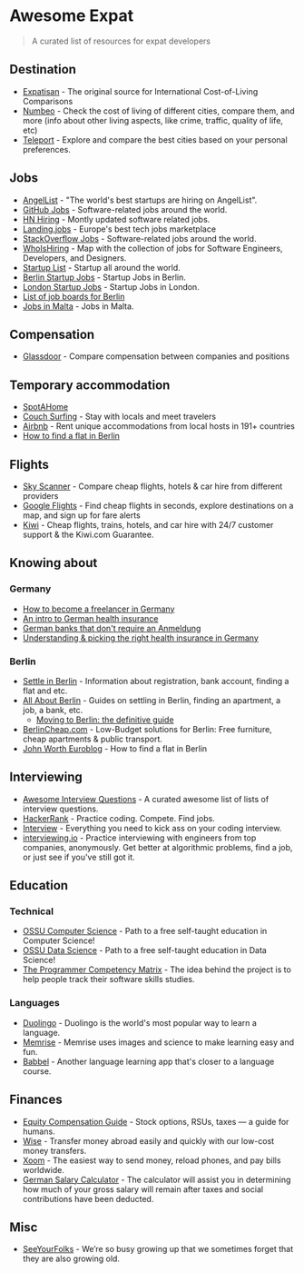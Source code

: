 # Awesome Expat
> A curated list of resources for expat developers

## Destination

* [Expatisan](https://www.expatistan.com/cost-of-living) - The original source for International Cost-of-Living Comparisons
* [Numbeo](http://www.numbeo.com) - Check the cost of living of different cities, compare them, and more (info about other living aspects, like crime, traffic, quality of life, etc)
* [Teleport](https://teleport.org) - Explore and compare the best cities based on your personal preferences.

## Jobs

* [AngelList](https://angel.co/jobs) - "The world's best startups are hiring on AngelList".
* [GitHub Jobs](https://jobs.github.com/) - Software-related jobs around the world.
* [HN Hiring](http://hnhiring.me) - Montly updated software related jobs.
* [Landing.jobs](https://landing.jobs) - Europe&#39;s best tech jobs marketplace
* [StackOverflow Jobs](http://stackoverflow.com/jobs) - Software-related jobs around the world.
* [WhoIsHiring](https://whoishiring.io) - Map with the collection of jobs for Software Engineers, Developers, and Designers.
* [Startup List](http://startups-list.com) - Startup all around the world.
* [Berlin Startup Jobs](http://berlinstartupjobs.com/) - Startup Jobs in Berlin.
* [London Startup Jobs](http://londonstartupjobs.co.uk/) - Startup Jobs in London.
* [List of job boards for Berlin](http://allaboutberlin.com/guides/find-a-job-in-berlin)
* [Jobs in Malta](https://jobsinmalta.com) - Jobs in Malta.

## Compensation

* [Glassdoor](https://www.glassdoor.com/index.htm) - Compare compensation between companies and positions

## Temporary accommodation

* [SpotAHome](https://www.spotahome.com/)
* [Couch Surfing](https://www.couchsurfing.com/) - Stay with locals and meet travelers
* [Airbnb](https://www.airbnb.com/) - Rent unique accommodations from local hosts in 191+ countries
* [How to find a flat in Berlin](https://allaboutberlin.com/guides/find-a-flat-in-berlin)

## Flights

* [Sky Scanner](https://www.skyscanner.net/) - Compare cheap flights, hotels & car hire from different providers
* [Google Flights](https://www.google.com/flights/) - Find cheap flights in seconds, explore destinations on a map, and sign up for fare alerts
* [Kiwi](https://kiwi.com) - Cheap flights, trains, hotels, and car hire with 24/7 customer support & the Kiwi.com Guarantee.

## Knowing about

### Germany

* [How to become a freelancer in Germany](https://allaboutberlin.com/guides/become-a-freelancer-in-germany)
* [An intro to German health insurance](https://allaboutberlin.com/guides/german-health-insurance)
* [German banks that don't require an Anmeldung](https://allaboutberlin.com/guides/german-banks-no-address)
* [Understanding & picking the right health insurance in Germany](https://www.settle-in-berlin.com/health-insurance-germany/)

### Berlin
  * [Settle in Berlin](https://www.settle-in-berlin.com) - Information about registration, bank account, finding a flat and etc.
  * [All About Berlin](http://allaboutberlin.com/) - Guides on settling in Berlin, finding an apartment, a job, a bank, etc.
      * [Moving to Berlin: the definitive guide](https://allaboutberlin.com/guides/moving-to-berlin)
  * [BerlinCheap.com](https://berlincheap.com/guide/) - Low-Budget solutions for Berlin: Free furniture, cheap apartments & public transport.
  * [John Worth Euroblog](https://jonworth.eu/how-to-find-a-flat-in-berlin/) - How to find a flat in Berlin

## Interviewing

* [Awesome Interview Questions](https://github.com/MaximAbramchuck/awesome-interview-questions) - A curated awesome list of lists of interview questions.
* [HackerRank](https://www.hackerrank.com) - Practice coding. Compete. Find jobs.
* [Interview](https://github.com/andreis/interview) - Everything you need to kick ass on your coding interview.
* [interviewing.io](http://interviewing.io) - Practice interviewing with engineers from top companies, anonymously. Get better at algorithmic problems, find a job, or just see if you've still got it.

## Education

### Technical
* [OSSU Computer Science](https://ossu.firebaseapp.com/) - Path to a free self-taught education in Computer Science!
* [OSSU Data Science](https://github.com/open-source-society/data-science) - Path to a free self-taught education in Data Science!
* [The Programmer Competency Matrix](http://competency-checklist.appspot.com/) - The idea behind the project is to help people track their software skills studies.

### Languages

* [Duolingo](https://www.duolingo.com) - Duolingo is the world's most popular way to learn a language.
* [Memrise](https://www.memrise.com) - Memrise uses images and science to make learning easy and fun.
* [Babbel](http://babbel.com) - Another language learning app that's closer to a language course.

## Finances

* [Equity Compensation Guide](https://github.com/jlevy/og-equity-compensation) - Stock options, RSUs, taxes — a guide for humans.
* [Wise](https://wise.com/) - Transfer money abroad easily and quickly with our low-cost money transfers.
* [Xoom](https://www.xoom.com/) - The easiest way to send money, reload phones, and pay bills worldwide.
* [German Salary Calculator](https://lohntastik.de/gns/gross-net-salary-calculator) - The calculator will assist you in determining how much of your gross salary will remain after taxes and social contributions have been deducted.
## Misc

* [SeeYourFolks](http://seeyourfolks.com) - We’re so busy growing up that we sometimes forget that they are also growing old.
